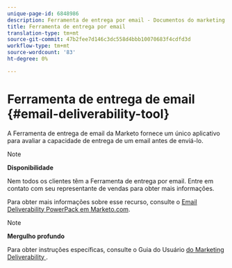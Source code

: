 ```yaml
---
unique-page-id: 6848986
description: Ferramenta de entrega por email - Documentos do marketing - Documentação do produto
title: Ferramenta de entrega por email
translation-type: tm+mt
source-git-commit: 47b2fee7d146c3dc558d4bbb10070683f4cdfd3d
workflow-type: tm+mt
source-wordcount: '83'
ht-degree: 0%

---
```



# Ferramenta de entrega de email {#email-deliverability-tool}

A Ferramenta de entrega de email da Marketo fornece um único aplicativo para avaliar a capacidade de entrega de um email antes de enviá-lo.

>[!NOTE]
>
>**Disponibilidade**
>
>Nem todos os clientes têm a Ferramenta de entrega por email. Entre em contato com seu representante de vendas para obter mais informações.

Para obter mais informações sobre esse recurso, consulte o [Email Deliverability PowerPack em Marketo.com](https://www.marketo.com/software/email-marketing/email-deliverability/deliverability-packages/).

>[!NOTE]
>
>**Mergulho profundo**
>
>Para obter instruções específicas, consulte o Guia do Usuário [do Marketing Deliverability ](https://250ok.com/guides/marketo/).


